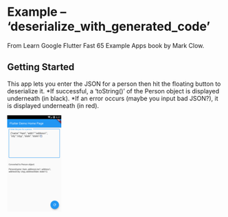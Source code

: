 # Example – ‘deserialize_with_generated_code’

From Learn Google Flutter Fast 65 Example Apps book by Mark Clow.

## Getting Started

This app lets you enter the JSON for a person then hit the floating button to deserialize it.
*If successful, a ‘toString()’ of the Person object is displayed underneath (in black). 
*If an error occurs (maybe you input bad JSON?), it is displayed underneath (in red). 

<img src="images/appImage.png" width="25%">